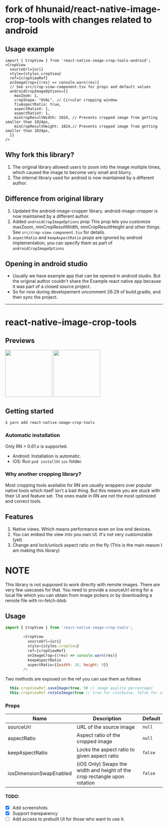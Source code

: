 # fork of hhunaid/react-native-image-crop-tools with changes related to android

## Usage example

```tsx
import { CropView } from 'react-native-image-crop-tools-android';
<CropView
  sourceUrl={uri}
  style={styles.cropView}
  ref={cropViewRef}
  onImageCrop={(res) => console.warn(res)}
  // See src/crop-view-component.tsx for props and default values
  androidCropImageOptions={{
    maxZoom: 1, 
    cropShape: "OVAL", // Circular cropping window
    fixAspectRatio: true,
    aspectRatioX: 1,
    aspectRatioY: 1,
    minCropResultWidth: 1024, // Prevents cropped image from getting smaller than 1024px,
    minCropResultHeight: 1024,// Prevents cropped image from getting smaller than 1024px,
  }}
/>
```

## Why fork this library?
1. The original library allowed users to zoom into the image multiple times, which caused the image to become very small and blurry.
2. The internal library used for android is now maintained by a different author.

## Difference from original library
1. Updated the android-image-cropper library. android-image-cropper is now maintained by a different author.
2. Added `androidCropImageOptions` prop
   This prop lets you customize maxZoom, minCropResultWidth, minCropResultHeight and other things. See `src/crop-view-component.tsx` for details.
3. `aspectRatio` and `keepAspectRatio` props are ignored by android implementation, you can specify them as part of `androidCropImageOptions`

## Opening in android studio
- Usually we have example app that can be opened in android studio. But the original author couldn't share the Example react native app because it was part of a closed source project. 
- So for now during developement uncomment 26:29 of build.gradle, and then sync the project. 

---------------------------------

# react-native-image-crop-tools

## Previews
<p float="left">
  <img src="https://github.com/hhunaid/react-native-image-crop-tools/blob/master/previews/android-preview.gif?raw=true" width="150" />
  <img src="https://github.com/hhunaid/react-native-image-crop-tools/blob/master/previews/ios-preview.gif?raw=true" width="150" /> 
</p>

## Getting started

`$ yarn add react-native-image-crop-tools`

### Automatic installation

Only RN > 0.61.x is supported.
- Android: Installation is automatic.
- iOS: Run `pod install`in `ios` folder.
   
### Why another cropping library?

Most cropping tools available for RN are usually wrappers over popular native tools which itself isn't a bad thing. But this means you are stuck with their UI and feature set. The ones made in RN are not the most optimized and correct tools.

## Features

1. Native views. Which means performance even on low end devices.
2. You can embed the view into you own UI. It's not very customizable (yet)
3. Change and lock/unlock aspect ratio on the fly (This is the main reason I am making this library)

# NOTE

This library is not supposed to work directly with remote images. There are very few usecases for that. You need to provide a sourceUrl string for a local file which you can obtain from image pickers or by downloading a remote file with rn-fetch-blob

## Usage
```javascript
import { CropView } from 'react-native-image-crop-tools';

        <CropView
          sourceUrl={uri}
          style={styles.cropView}
          ref={cropViewRef}
          onImageCrop={(res) => console.warn(res)}
          keepAspectRatio
          aspectRatio={{width: 16, height: 9}}
        />
```

Two methods are exposed on the ref you can use them as follows

```javascript
  this.cropViewRef.saveImage(true, 90 // image quality percentage)
  this.cropViewRef.rotateImage(true // true for clockwise, false for counterclockwise)
```

### Props

| Name | Description | Default |
| ---- | ----------- | ------- |
| sourceUrl | URL of the source image | `null` |
| aspectRatio | Aspect ratio of the cropped image | `null` |
| keepAspectRatio | Locks the aspect ratio to given aspect ratio | `false` |
| iosDimensionSwapEnabled | (iOS Only) Swaps the width and height of the crop rectangle upon rotation | `false` |

#### TODO:

- [x] Add screenshots
- [x] Support transparency
- [ ] Add access to prebuilt UI for those who want to use it.
